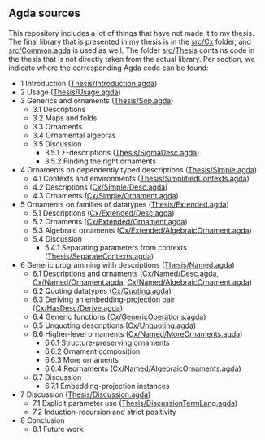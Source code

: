 
Agda sources
---

This repository includes a lot of things that have not made it to my
thesis. The final library that is presented in my thesis is in the
[src/Cx](src/Cx) folder, and [src/Common.agda](src/Common.agda) is
used as well. The folder [src/Thesis](src/Thesis) contains code in the
thesis that is not directly taken from the actual library. Per
section, we indicate where the corresponding Agda code can be found:

- 1 Introduction ([Thesis/Introduction.agda](src/Thesis/Introduction.agda))
- 2 Usage ([Thesis/Usage.agda](src/Thesis/Usage.agda))
- 3 Generics and ornaments ([Thesis/Sop.agda](src/Thesis/Sop.agda))
  - 3.1 Descriptions
  - 3.2 Maps and folds
  - 3.3 Ornaments
  - 3.4 Ornamental algebras
  - 3.5 Discussion
    - 3.5.1 Σ-descriptions ([Thesis/SigmaDesc.agda](src/Thesis/SigmaDesc.agda))
    - 3.5.2 Finding the right ornaments
- 4 Ornaments on dependently typed descriptions ([Thesis/Simple.agda](src/Thesis/Simple.agda))
  - 4.1 Contexts and environments ([Thesis/SimplifiedContexts.agda](src/Thesis/SimplifiedContexts.agda))
  - 4.2 Descriptions ([Cx/Simple/Desc.agda](src/Cx/Simple/Desc.agda))
  - 4.3 Ornaments ([Cx/Simple/Ornament.agda](src/Cx/Simple/Ornament.agda))
- 5 Ornaments on families of datatypes ([Thesis/Extended.agda](src/Thesis/Extended.agda))
  - 5.1 Descriptions ([Cx/Extended/Desc.agda](src/Cx/Extended/Desc.agda))
  - 5.2 Ornaments ([Cx/Extended/Ornament.agda](src/Cx/Extended/Ornament.agda))
  - 5.3 Algebraic ornaments ([Cx/Extended/AlgebraicOrnament.agda](src/Cx/Extended/AlgebraicOrnament.agda))
  - 5.4 Discussion
    - 5.4.1 Separating parameters from contexts ([Thesis/SeparateContexts.agda](src/Thesis/SeparateContexts.agda))
- 6 Generic programming with descriptions ([Thesis/Named.agda](src/Thesis/Named.agda))
  - 6.1 Descriptions and ornaments ([Cx/Named/Desc.agda](src/Cx/Named/Desc.agda), [Cx/Named/Ornament.agda](src/Cx/Named/Ornament.agda), [Cx/Named/AlgebraicOrnament.agda](src/Cx/Named/AlgebraicOrnament.agda))
  - 6.2 Quoting datatypes ([Cx/Quoting.agda](src/Cx/Quoting.agda))
  - 6.3 Deriving an embedding-projection pair ([Cx/HasDesc/Derive.agda](src/Cx/HasDesc/Derive.agda))
  - 6.4 Generic functions ([Cx/GenericOperations.agda](src/Cx/GenericOperations.agda))
  - 6.5 Unquoting descriptions ([Cx/Unquoting.agda](src/Cx/Unquoting.agda))
  - 6.6 Higher-level ornaments ([Cx/Named/MoreOrnaments.agda](src/Cx/Named/MoreOrnaments.agda))
    - 6.6.1 Structure-preserving ornaments
    - 6.6.2 Ornament composition
    - 6.6.3 More ornaments
    - 6.6.4 Reornaments ([Cx/Named/AlgebraicOrnaments.agda](src/Cx/Named/AlgebraicOrnaments.agda))
  - 6.7 Discussion
    - 6.7.1 Embedding-projection instances
- 7 Discussion ([Thesis/Discussion.agda](src/Thesis/Discussion.agda))
  - 7.1 Explicit parameter use ([Thesis/DiscussionTermLang.agda](src/Thesis/DiscussionTermLang.agda))
  - 7.2 Induction-recursion and strict positivity
- 8 Conclusion
  - 8.1 Future work
